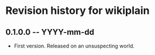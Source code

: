 # Revision history for wikiplain

## 0.1.0.0 -- YYYY-mm-dd

* First version. Released on an unsuspecting world.
